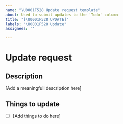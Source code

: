 ```yaml
---
name: "\U0001F528 Update request template"
about: Used to submit updates to the 'Todo' column
title: "[\U0001F528 UPDATE]"
labels: "\U0001F528 Update"
assignees: ''

---
```


# Update request

## Description

[Add a meaningfull description here]



## Things to update

- [ ] [Add things to do here]
